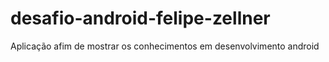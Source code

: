 # desafio-android-felipe-zellner

Aplicação afim de mostrar os conhecimentos em desenvolvimento android
